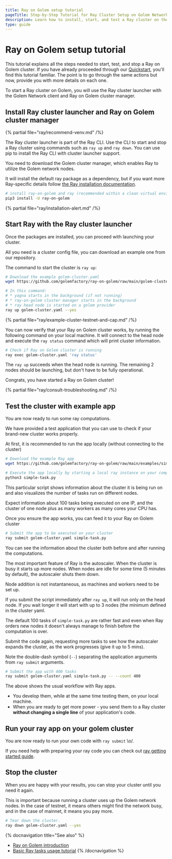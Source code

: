 ```yaml
---
title: Ray on Golem setup tutorial
pageTitle: Step-by-Step Tutorial for Ray Cluster Setup on Golem Network
description: Learn how to install, start, and test a Ray cluster on the Golem Network with detailed instructions and example applications.
type: guide 
---
```


# Ray on Golem setup tutorial 

This tutorial explains all the steps needed to start, test, and stop a Ray on Golem cluster. 
If you have already proceeded through our [Quickstart](/docs/creators/ray/quickstart), you'll find this tutorial familiar. 
The point is to go through the same actions but now, provide you with more details on each one.

To start a Ray cluster on Golem, you will use the Ray cluster launcher with the Golem Network client and Ray on Golem cluster manager.

## Install Ray cluster launcher and Ray on Golem cluster manager

{% partial file="ray/recommend-venv.md" /%}

The Ray cluster launcher is part of the Ray CLI. Use the CLI to start and stop a Ray cluster using commands such as `ray up` and `ray down`. 
You can use pip to install the Ray CLI with cluster launcher support.

You need to download the Golem cluster manager, which enables Ray to utilize the Golem network nodes.

It will install the default ray package as a dependency, but if you want more Ray-specific details follow [the Ray installation documentation](https://docs.ray.io/en/latest/ray-overview/installation.html#installation).

```bash
# install ray-on-golem and ray (recommended within a clean virtual environment)
pip3 install -U ray-on-golem
```

{% partial file="ray/installation-alert.md" /%}

## Start Ray with the Ray cluster launcher

Once the packages are installed, you can proceed with launching your cluster.

All you need is a cluster config file, you can download an example one from our repository.

The command to start the cluster is `ray up`:

```bash
# Download the example golem-cluster.yaml
wget https://github.com/golemfactory/ray-on-golem/raw/main/golem-cluster.yaml

# In this command:
# * yagna starts in the background (if not running)
# * ray-on-golem cluster manager starts in the background
# * ray head node is started on a golem provider
ray up golem-cluster.yaml --yes

```

{% partial file="ray/example-cluster-testnet-and-cap.md" /%}

You can now verify that your Ray on Golem cluster works, by running the following command on your local machine. 
It will connect to the head node and execute the `ray status` command which will print cluster information.

```bash
# Check if Ray on Golem cluster is running 
ray exec golem-cluster.yaml 'ray status'

```

The `ray up` succeeds when the head node is running. The remaining 2 nodes should be launching, but don't have to be fully operational.

Congrats, you have started a Ray on Golem cluster!

{% partial file="ray/consult-troubleshooting.md" /%}

## Test the cluster with example app

You are now ready to run some ray computations. 

We have provided a test application that you can use to check if your brand-new cluster works properly.

At first, it is recommended to run the app locally (without connecting to the cluster)

```bash
# Download the example Ray app
wget https://github.com/golemfactory/ray-on-golem/raw/main/examples/simple-task.py 

# Execute the app locally by starting a local ray instance on your computer
python3 simple-task.py
```

This particular script shows information about the cluster it is being run on 
and also visualizes the number of tasks run on different nodes.

Expect information about 100 tasks being executed on one IP, and the cluster of one node plus as many workers as many cores your CPU has.

Once you ensure the app works, you can feed it to your Ray on Golem cluster

```bash
# Submit the app to be executed on your cluster
ray submit golem-cluster.yaml simple-task.py
```

You can see the information about the cluster both before and after running the computations.

The most important feature of Ray is the autoscaler. When the cluster is busy it starts up more nodes.
When nodes are idle for some time (5 minutes by default), the autoscaler shuts them down.

Node addition is not instantaneous, as machines and workers need to be set up.

If you submit the script immediately after `ray up`, it will run only on the head node. 
If you wait longer it will start with up to 3 nodes (the minimum defined in the cluster yaml.

The default 100 tasks of `simple-task.py` are rather fast and even when Ray orders new nodes it doesn't always manage to finish before the computation is over.

Submit the code again, requesting more tasks to see how the autoscaler expands the cluster, as the work progresses (give it up to 5 mins).

Note the double-dash symbol (`--`) separating the application arguments from `ray submit` arguments.

```bash
# Submit the app with 400 tasks
ray submit golem-cluster.yaml simple-task.py -- --count 400 
```

The above shows the usual workflow with Ray apps.
- You develop them, while at the same time testing them, on your local machine.
- When you are ready to get more power - you send them to a Ray cluster **without changing a single line** of your application's code.


## Run your ray app on your golem cluster

You are now ready to run your own code with `ray submit` \o/.

If you need help with preparing your ray code you can check out [ray getting started guide](https://docs.ray.io/en/latest/ray-core/walkthrough.html). 

## Stop the cluster

When you are happy with your results, you can stop your cluster until you need it again.

This is important because running a cluster uses up the Golem network nodes. In the case of testnet, it means others might find the network busy, and in the case of mainnet, it means you pay more.

```bash
# Tear down the cluster.
ray down golem-cluster.yaml --yes
```

{% docnavigation title="See also" %}
- [Ray on Golem introduction](/docs/creators/ray)
- [Basic Ray tasks usage tutorial](/docs/creators/ray/basic-ray-tasks-usage-tutorial)
{% /docnavigation %}
